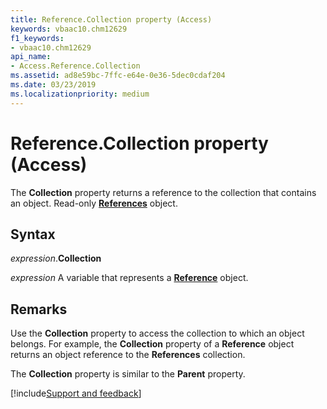 ```yaml
---
title: Reference.Collection property (Access)
keywords: vbaac10.chm12629
f1_keywords:
- vbaac10.chm12629
api_name:
- Access.Reference.Collection
ms.assetid: ad8e59bc-7ffc-e64e-0e36-5dec0cdaf204
ms.date: 03/23/2019
ms.localizationpriority: medium
---
```



# Reference.Collection property (Access)

The **Collection** property returns a reference to the collection that contains an object. Read-only **[References](Access.References.md)** object.


## Syntax

_expression_.**Collection**

_expression_ A variable that represents a **[Reference](Access.Reference.md)** object.


## Remarks

Use the **Collection** property to access the collection to which an object belongs. For example, the **Collection** property of a **Reference** object returns an object reference to the **References** collection.

The **Collection** property is similar to the **Parent** property.




[!include[Support and feedback](~/includes/feedback-boilerplate.md)]